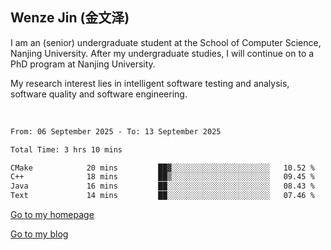 ## Wenze Jin (金文泽)

I am an (senior) undergraduate student at the School of Computer Science, Nanjing University.
After my undergraduate studies, I will continue on to a PhD program at Nanjing University.  

My research interest lies in intelligent software testing and analysis, software quality and software engineering.

<br>  

<!--START_SECTION:waka-->

```txt
From: 06 September 2025 - To: 13 September 2025

Total Time: 3 hrs 10 mins

CMake            20 mins         ██▓░░░░░░░░░░░░░░░░░░░░░░   10.52 %
C++              18 mins         ██▒░░░░░░░░░░░░░░░░░░░░░░   09.45 %
Java             16 mins         ██░░░░░░░░░░░░░░░░░░░░░░░   08.43 %
Text             14 mins         ██░░░░░░░░░░░░░░░░░░░░░░░   07.46 %
```

<!--END_SECTION:waka-->

[Go to my homepage](https://wenzejin.github.io)

[Go to my blog](https://wenzejin.notion.site/Wenze-Jin-s-Blog-1635e9fa7b6d80b3adcedfacc74aa717?pvs=4)
